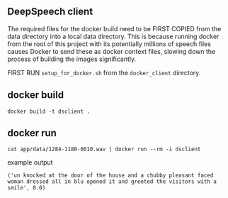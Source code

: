 
## DeepSpeech client

The required files for the docker build need to be FIRST COPIED from the data directory into a local data directory.
This is because running docker from the root of this project with its potentially millions of speech
files causes Docker to send these as docker context files, slowing down the process of building the images
significantly.

FIRST RUN `setup_for_docker.sh` from the `docker_client` directory.


## docker build
```
docker build -t dsclient .
```

## docker run
```
cat app/data/1284-1180-0010.wav | docker run --rm -i dsclient
```
example output
```
('un knocked at the door of the house and a chubby pleasant faced woman dressed all in blu opened it and greeted the visitors with a smile', 0.0)
```
